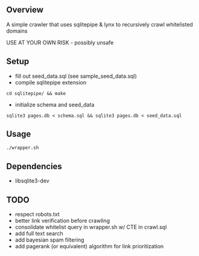 ## Overview
A simple crawler that uses sqlitepipe & lynx to recursively crawl whitelisted domains

USE AT YOUR OWN RISK - possibly unsafe

## Setup
* fill out seed_data.sql (see sample_seed_data.sql)
* compile sqlitepipe extension
```
cd sqlitepipe/ && make
```
* initialize schema and seed_data
```
sqlite3 pages.db < schema.sql && sqlite3 pages.db < seed_data.sql
```

## Usage
```
./wrapper.sh
```
## Dependencies
* libsqlite3-dev

## TODO
* respect robots.txt
* better link verification before crawling
* consolidate whitelist query in wrapper.sh w/ CTE in crawl.sql
* add full text search
* add bayesian spam filtering
* add pagerank (or equivalent) algorithm for link prioritization

